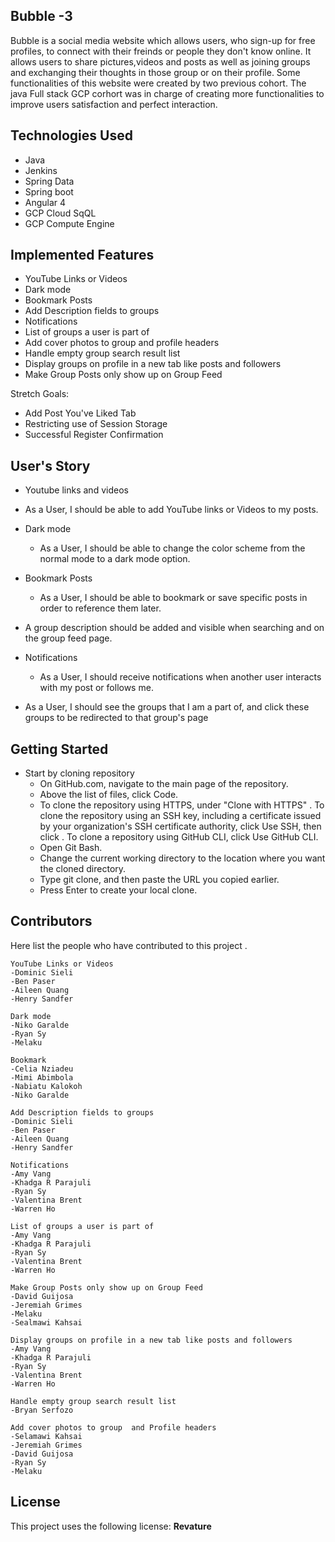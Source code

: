  Bubble -3
  -----------------------------------------------------------------------------------------------------------------------------------------------------------
  Bubble is a social media website which allows users, who sign-up for free profiles, to connect with their freinds or people they 
  don't know online. It allows users to share pictures,videos and posts as well as joining groups and exchanging their thoughts in those group or on their profile. 
  Some functionalities of this website were created by two previous cohort. The java Full stack  GCP corhort was in charge of creating more functionalities 
  to improve users satisfaction and perfect interaction.
  

**Technologies Used**
-----------------------------------------------------------------------------------------
* Java
* Jenkins
* Spring Data
* Spring boot
* Angular 4
* GCP Cloud SqQL
* GCP Compute Engine


**Implemented Features**
------------------------------------
* YouTube Links or Videos
* Dark mode
* Bookmark Posts
* Add Description fields to groups
* Notifications
* List of groups a user is part of
* Add cover photos to group and profile headers
* Handle empty group search result list 
* Display groups on profile in a new tab like posts and followers
* Make Group Posts only show up on Group Feed

Stretch Goals:

* Add Post You've Liked Tab
* Restricting use of Session Storage
* Successful Register Confirmation


**User's Story**
-----------------------------------------
*  Youtube links and videos
  * As a User, I should be able to add YouTube links or Videos to my posts.
  
* Dark mode
  * As a User, I should be able to change the color scheme from the normal mode to a dark mode option.
  
* Bookmark Posts
  * As a User, I should be able to bookmark or save specific posts in order to reference them later.
  
* A group description should be added and visible when searching and on the group feed page.

* Notifications
  * As a User, I should receive notifications when another user interacts with my post or follows me.
  
* As a User, I should see the groups that I am a part of, and click these groups to be redirected to that group's page

**Getting Started**
-------------------------------------------
* Start by cloning repository
   * On GitHub.com, navigate to the main page of the repository.
   * Above the list of files, click Code.
   *  To clone the repository using HTTPS, under "Clone with HTTPS" . To clone the repository using an SSH key,
   including a certificate issued by your organization's SSH certificate authority, click Use SSH, then click . 
    To clone a repository using GitHub CLI, click Use GitHub CLI.
    * Open Git Bash.
    * Change the current working directory to the location where you want the cloned directory.
    * Type git clone, and then paste the URL you copied earlier.
    * Press Enter to create your local clone.

**Contributors**
---------------------------------------------
Here list the people who have contributed to this project . 

    YouTube Links or Videos 
    -Dominic Sieli
    -Ben Paser
    -Aileen Quang
    -Henry Sandfer
      
    Dark mode   
    -Niko Garalde
    -Ryan Sy
    -Melaku
      
    Bookmark   
    -Celia Nziadeu
    -Mimi Abimbola
    -Nabiatu Kalokoh
    -Niko Garalde
      
    Add Description fields to groups     
    -Dominic Sieli
    -Ben Paser
    -Aileen Quang
    -Henry Sandfer
      
    Notifications 
    -Amy Vang
    -Khadga R Parajuli
    -Ryan Sy
    -Valentina Brent
    -Warren Ho
    
    List of groups a user is part of 
    -Amy Vang
    -Khadga R Parajuli
    -Ryan Sy
    -Valentina Brent
    -Warren Ho
      
    Make Group Posts only show up on Group Feed 
    -David Guijosa
    -Jeremiah Grimes
    -Melaku 
    -Sealmawi Kahsai
      
    Display groups on profile in a new tab like posts and followers
    -Amy Vang
    -Khadga R Parajuli
    -Ryan Sy
    -Valentina Brent
    -Warren Ho
    
    Handle empty group search result list 
    -Bryan Serfozo
    
    Add cover photos to group  and Profile headers
    -Selamawi Kahsai
    -Jeremiah Grimes
    -David Guijosa
    -Ryan Sy
    -Melaku

**License**
--------------------------------------------
This project uses the following license: **Revature**
